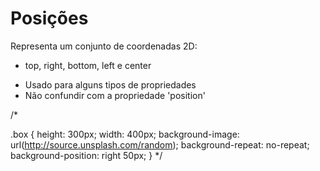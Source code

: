 # Posições

<position>

Representa um conjunto de coordenadas 2D:
- top, right, bottom, left e center

* Usado para alguns tipos de propriedades
* Não confundir com a propriedade 'position'


/* 
<div class="box"></div>


.box {
  height: 300px;
  width: 400px;
  background-image: url(http://source.unsplash.com/random);
  background-repeat: no-repeat;
  background-position: right 50px;
} */

